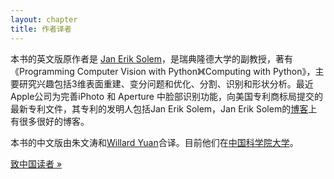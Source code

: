 ```yaml
---
layout: chapter
title: 作者译者
---
```


本书的英文版原作者是 [Jan Erik Solem](http://www.maths.lth.se/matematiklth/personal/solem/index.html)，是瑞典隆德大学的副教授，著有《Programming Computer Vision with Python》《Computing with Python》，主要研究兴趣包括3维表面重建、变分问题和优化、分割、识别和形状分析。最近Apple公司为完善iPhoto 和 Aperture 中脸部识别功能，向美国专利商标局提交的最新专利文件，其专利的发明人包括Jan Erik Solem，Jan Erik Solem的[博客](http://www.janeriksolem.net/)上有很多很好的博客。

本书的中文版由朱文涛和[Willard Yuan](http://yuanyong.org/)合译。目前他们在[中国科学院大学](http://www.gucas.ac.cn/)。

<div class="navigation">
  <a class="next_page" href="preface.html">致中国读者 &raquo;</a>
</div>
